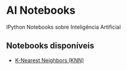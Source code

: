 AI Notebooks
============

IPython Notebooks sobre Inteligência Artificial

## Notebooks disponíveis

- [K-Nearest Neighbors (KNN)](https://raw.github.com/yurimalheiros/ai-notebooks/master/knn/knn.ipynb)

